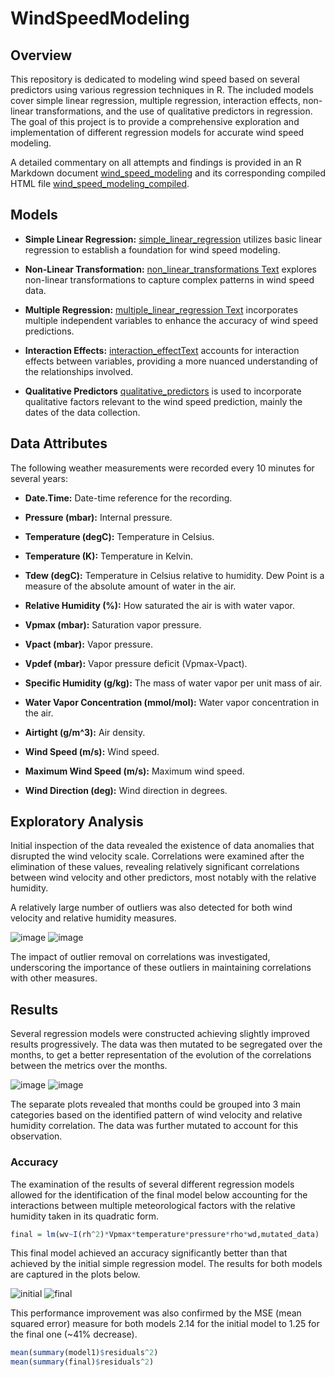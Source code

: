 # WindSpeedModeling

## Overview

This repository is dedicated to modeling wind speed based on several predictors using various regression techniques in R. The included models cover simple linear regression, multiple regression, interaction effects, non-linear transformations, and the use of qualitative predictors in regression. The goal of this project is to provide a comprehensive exploration and implementation of different regression models for accurate wind speed modeling.

A detailed commentary on all attempts and findings is provided in an R Markdown document [wind_speed_modeling](wind_speed_modeling.Rmd) and its corresponding compiled HTML file [wind_speed_modeling_compiled](wind_speed_modeling.html).

## Models

- **Simple Linear Regression:** [simple_linear_regression](simple_linear_regression.R) utilizes basic linear regression to establish a foundation for wind speed modeling. 

- **Non-Linear Transformation:** [non_linear_transformations Text](non_linear_transformations.R) explores non-linear transformations to capture complex patterns in wind speed data.

- **Multiple Regression:** [multiple_linear_regression Text](multiple_linear_regression.R) incorporates multiple independent variables to enhance the accuracy of wind speed predictions.

- **Interaction Effects:** [interaction_effectText](interaction_effect.R) accounts for interaction effects between variables, providing a more nuanced understanding of the relationships involved.

- **Qualitative Predictors** [qualitative_predictors](qualitative_predictors.R) is used to incorporate qualitative factors relevant to the wind speed prediction, mainly the dates of the data collection.


## Data Attributes

The following weather measurements were recorded every 10 minutes for several years:

- **Date.Time:** Date-time reference for the recording.

- **Pressure (mbar):** Internal pressure.

- **Temperature (degC):** Temperature in Celsius.

- **Temperature (K):** Temperature in Kelvin.

- **Tdew (degC):** Temperature in Celsius relative to humidity. Dew Point is a measure of the absolute amount of water in the air.

- **Relative Humidity (%):** How saturated the air is with water vapor.

- **Vpmax (mbar):** Saturation vapor pressure.

- **Vpact (mbar):** Vapor pressure.

- **Vpdef (mbar):** Vapor pressure deficit (Vpmax-Vpact).

- **Specific Humidity (g/kg):** The mass of water vapor per unit mass of air.

- **Water Vapor Concentration (mmol/mol):** Water vapor concentration in the air.

- **Airtight (g/m^3):** Air density.

- **Wind Speed (m/s):** Wind speed.

- **Maximum Wind Speed (m/s):** Maximum wind speed.

- **Wind Direction (deg):** Wind direction in degrees.

## Exploratory Analysis

Initial inspection of the data revealed the existence of data anomalies that disrupted the wind velocity scale. Correlations were examined after the elimination of these values, revealing relatively significant correlations between wind velocity and other predictors, most notably with the relative humidity. 

A relatively large number of outliers was also detected for both wind velocity and relative humidity measures.

![image](https://github.com/yazid-hoblos/WindSpeedModeling/assets/125372209/8885e24e-cf66-465b-9250-a67f54d5f018)
![image](https://github.com/yazid-hoblos/WindSpeedModeling/assets/125372209/b21d8449-6277-4557-885e-ff588a62a43e)

The impact of outlier removal on correlations was investigated, underscoring the importance of these outliers in maintaining correlations with other measures.

## Results 

Several regression models were constructed achieving slightly improved results progressively. 
The data was then mutated to be segregated over the months, to get a better representation of the evolution of the correlations between the metrics over the months. 

![image](https://github.com/yazid-hoblos/WindSpeedModeling/assets/125372209/99ad2403-5d45-4af9-b954-2fedd52b62b0)
![image](https://github.com/yazid-hoblos/WindSpeedModeling/assets/125372209/57f14b80-0a28-4ac3-aa27-dae1302027e0)

The separate plots revealed that months could be grouped into 3 main categories based on the identified pattern of wind velocity and relative humidity correlation. The data was further mutated to account for this observation. 

### Accuracy

The examination of the results of several different regression models allowed for the identification of the final model below accounting for the interactions between multiple meteorological factors with the relative humidity taken in its quadratic form.

```R 
final = lm(wv~I(rh^2)*Vpmax*temperature*pressure*rho*wd,mutated_data)
```

This final model achieved an accuracy significantly better than that achieved by the initial simple regression model. The results for both models are captured in the plots below.

![initial](https://github.com/yazid-hoblos/WindSpeedModeling/assets/125372209/289b9a3a-fb94-44d0-b785-54ba6871b3fc)
![final](https://github.com/yazid-hoblos/WindSpeedModeling/assets/125372209/86defc51-621a-4b4a-aafc-a5bccaf9ed1a)

This performance improvement was also confirmed by the MSE (mean squared error) measure for both models 2.14 for the initial model to 1.25 for the final one (~41% decrease).

```R
mean(summary(model1)$residuals^2)
mean(summary(final)$residuals^2)
```



